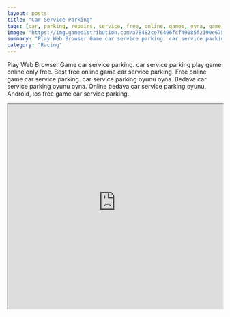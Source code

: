 ```yaml
---
layout: posts
title: "Car Service Parking"
tags: [car, parking, repairs, service, free, online, games, oyna, game, free, games, play, play, games]
image: "https://img.gamedistribution.com/a78482ce76496fcf49085f2190e675b4.jpg"
summary: "Play Web Browser Game car service parking. car service parking play game online only free. Best free online game car service parking. Free online game car service parking. car service parking oyunu oyna. Bedava car service parking oyunu oyna. Online bedava car service parking oyunu. Android, ios free game car service parking."
category: "Racing"
---
```


Play Web Browser Game car service parking. car service parking play game online only free. Best free online game car service parking. Free online game car service parking. car service parking oyunu oyna. Bedava car service parking oyunu oyna. Online bedava car service parking oyunu. Android, ios free game car service parking.

<iframe width="100%" height="480px;" src="https://flash.gamedistribution.com?game=a78482ce76496fcf49085f2190e675b4"></iframe>